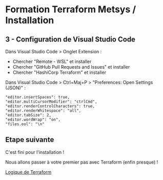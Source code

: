 # Formation Terraform Metsys / Installation

  

## 3 - Configuration de Visual Studio Code

Dans Visual Studio Code > Onglet Extension :
 - Chercher "Remote - WSL" et installer
 - Chercher "GitHub Pull Requests and Issues" et installer
 - Chercher "HashiCorp Terraform" et installer

Dans Visual Studio Code > Ctrl+Maj+P > "Preferences: Open Settings (JSON)" :

    "editor.insertSpaces": true,
    "editor.multiCursorModifier": "ctrlCmd",
    "editor.renderControlCharacters": true,
    "editor.renderWhitespace": "all",
    "editor.tabSize": 2,
    "editor.wordWrap": "on",
    "files.eol": "\n"

## Etape suivante
C'est fini pour l'installation !

Nous allons passer à votre premier pas avec Terraform (enfin presque) !

[Logique de Terraform](https://github.com/HeuScripts/Formation/tree/main/Premier-pas/Logique)